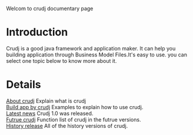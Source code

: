 Welcom to crudj documentary page

# Introduction #

Crudj is a good java framework and application maker. It can help you building application through Business Model Files.It's easy to use. you can select one topic below to know more about it.


# Details #

<a href='http://code.google.com/p/crudj/wiki/WhatIs'>
About crudj</a> Explain what is crudj<br />
<a href='http://code.google.com/p/crudj/wiki/HowToUse'>
Build app by crudj</a>  Examples to explain how to use crudj.<br />
<a href='http://code.google.com/p/crudj/wiki/Ver_1_0_Release'>
Latest news</a> Crudj 1.0 was released.<br />
<a href='http://code.google.com/p/crudj/wiki/FutureFunc'>
Futrue crudj</a>  Function list of crudj in the futrue versions.<br />
<a href='http://code.google.com/p/crudj/wiki/HistoryData'>
History release</a>  All of the history versions of crudj.<br />
<br /> <br /> <br />